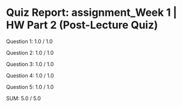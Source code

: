 # Quiz Report: assignment_Week 1 | HW Part 2 (Post-Lecture Quiz)

Question 1: 1.0 / 1.0

Question 2: 1.0 / 1.0

Question 3: 1.0 / 1.0

Question 4: 1.0 / 1.0

Question 5: 1.0 / 1.0

SUM: 5.0 / 5.0
